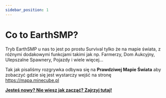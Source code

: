 ```yaml
---
sidebar_position: 1
---
```


# Co to EarthSMP?

Tryb EarthSMP u nas to jest po prostu Survival tylko że na mapie świata, z róźnymi dodakowymi funkcjami takimi jak np. Farmerzy, Dom Aukcyjny, Ulepszalne Spawnery, Pojazdy i wiele więcej...

Tak jak pisaliśmy rozgrywka odbywa się na **Prawdziwej Mapie Świata** aby zobaczyć gdzie się jest wystarczy wejść na stronę https://mapa.minecube.pl

[**Jesteś nowy? Nie wiesz jak zacząć? Zajrzyj tutaj!**](/docs/earthsmp/poczatki/jakzaczac)
